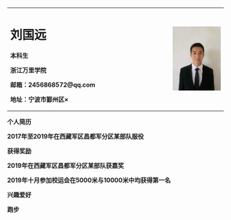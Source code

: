 <table border="0">
  <tr>
    <td width="75%">
      <h1>刘国远</h1>
      <p><b>本科生</b></p>
      <p><b>浙江万里学院</b></p>
      <p><b>邮箱：2456868572@qq.com</b></p>
      <p><b>地址：宁波市鄞州区×</b></p>
    </td>
    <td width="25%">
      <img src="微信图片_20200205203820.jpg" width="100%">      
    </td>
  </tr>
</table>
<p><b>个人简历</b></p>
<p><b>2017年至2019年在西藏军区昌都军分区某部队服役</b></p>
<p><b>获得奖励</b></p>
<p><b>2019年在西藏军区昌都军分区某部队获嘉奖</b></p>
<p><b>2019年十月参加校运会在5000米与10000米中均获得第一名</b></p>
<p><b>兴趣爱好</b></p>
<p><b>跑步</b></p>
